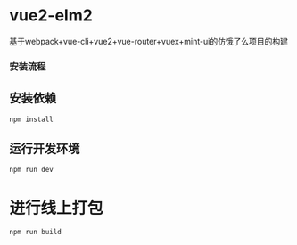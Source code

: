 # vue2-elm2
基于webpack+vue-cli+vue2+vue-router+vuex+mint-ui的仿饿了么项目的构建


### 安装流程

## 安装依赖
` npm install `

## 运行开发环境
` npm run dev `

# 进行线上打包
` npm run build `

